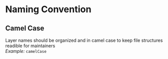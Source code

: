# Naming Convention

## Camel Case <br>
Layer names should be organized and in camel case to keep file structures readible for maintainers <br>
*Example:* `camelCase`
